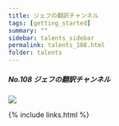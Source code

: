 ```yaml
---
title: ジェフの翻訳チャンネル
tags: [getting_started]
summary: ""
sidebar: talents_sidebar
permalink: talents_108.html
folder: talents
---
```



##### No.108 ジェフの翻訳チャンネル

![](https://yt3.ggpht.com/ytc/AKedOLTbCtN02EVfFE-YogZWgxCbRLhByR3LD-ACoef0xg=s176-c-k-c0x00ffffff-no-rj)






{% include links.html %}
